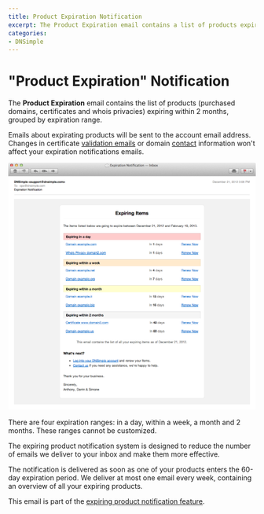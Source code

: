 ```yaml
---
title: Product Expiration Notification
excerpt: The Product Expiration email contains a list of products expiring within 2 months, grouped by expiration range.
categories:
- DNSimple
---
```


# "Product Expiration" Notification

The **Product Expiration** email contains the list of products (purchased domains, certificates and whois privacies) expiring within 2 months, grouped by expiration range.

Emails about expirating products will be sent to the account email address. Changes in certificate [validation emails](/articles/ssl-certificates-email-validation/) or domain [contact](/articles/contact-management/) information won't affect your expiration notifications emails.

![Email](/files/notifications-expiring.png)

There are four expiration ranges: in a day, within a week, a month and 2 months. These ranges cannot be customized.

The expiring product notification system is designed to reduce the number of emails we deliver to your inbox and make them more effective.

The notification is delivered as soon as one of your products enters the 60-day expiration period. We deliver at most one email every week, containing an overview of all your expiring products.

This email is part of the [expiring product notification feature](/articles/expiring-product-email-notifications).

